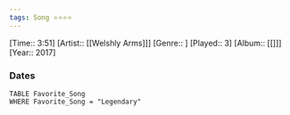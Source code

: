 ```yaml
---
tags: Song ⭐⭐⭐⭐ 
---
```

[Time:: 3:51]
[Artist:: [[Welshly Arms]]]
[Genre:: ]
[Played:: 3]
[Album:: [[]]]
[Year:: 2017]
### Dates
````dataview
TABLE Favorite_Song
WHERE Favorite_Song = "Legendary"
````